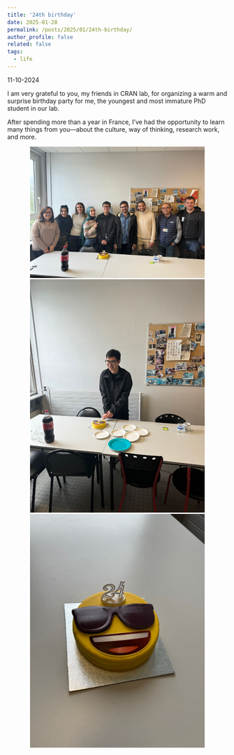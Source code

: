 ```yaml
---
title: '24th birthday'
date: 2025-01-28
permalink: /posts/2025/01/24th-birthday/
author_profile: false
related: false
tags:
  - life
---
```

11-10-2024

I am very grateful to you, my friends in CRAN lab, for organizing a warm and surprise birthday party for me, the youngest and most immature PhD student in our lab.

After spending more than a year in France, I’ve had the opportunity to learn many things from you—about the culture, way of thinking, research work, and more.

<div style="text-align: center;">
    <img src="/images/24th-birthday/image3.JPG" alt="Centered Resized Image" width="400" />
</div>

<div style="text-align: center;">
    <img src="/images/24th-birthday/image4.JPG" alt="Centered Resized Image" width="400" />
</div>

<div style="text-align: center;">
    <img src="/images/24th-birthday/image2.JPG" alt="Centered Resized Image" width="400" />
</div>